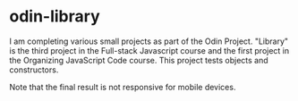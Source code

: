 # odin-library

I am completing various small projects as part of the Odin Project. "Library" is the third project in the Full-stack Javascript course and the first project in the Organizing JavaScript Code course. This project tests objects and constructors.

Note that the final result is not responsive for mobile devices.